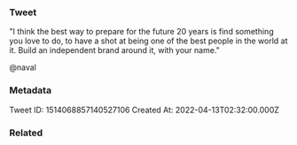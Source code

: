 ### Tweet
"I think the best way to prepare for the future 20 years is find something you love to do, to have a shot at being one of the best people in the world at it. Build an independent brand around it, with your name." 

@naval

### Metadata
Tweet ID: 1514068857140527106
Created At: 2022-04-13T02:32:00.000Z

### Related

